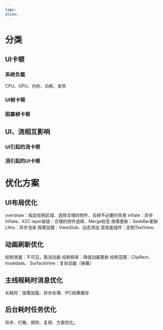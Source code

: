 ```yaml
---
tags: 
alias:
---
```

# 分类
## UI卡顿
### 系统负载
CPU、GPU、内存、功耗、发热
### UI帧卡顿
### 阻塞帧卡顿
## UI、流相互影响
### UI引起的流卡顿
### 流引起的UI卡顿
# 优化方案
## UI布局优化
overdraw：指定绘制区域、选择合理的控件、去掉不必要的背景
inflate：异步Inflate、X2C
layer层级：合理的控件选择、Merge标签
按需更新：SeekBar更新
Litho：异步渲染
按需加载：ViewStub、动态添加
高性能组件：定制TextView、
## 动画刷新优化
绘制泄漏：不可见，取消动画
绘制频率：降低动画更新
绘制范围：ClipRect、Invalidate。
SurfaceView：复杂动画（弹幕）
## 主线程耗时消息优化
长耗时：按需加载、异步处理、IPC结果缓存

## 后台耗时任务优化

异步、打散、预热、复用、方案优化。

